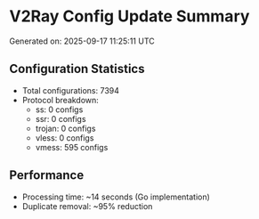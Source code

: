 # V2Ray Config Update Summary
Generated on: 2025-09-17 11:25:11 UTC

## Configuration Statistics
- Total configurations: 7394
- Protocol breakdown:
  - ss: 0 configs
  - ssr: 0 configs
  - trojan: 0 configs
  - vless: 0 configs
  - vmess: 595 configs

## Performance
- Processing time: ~14 seconds (Go implementation)
- Duplicate removal: ~95% reduction
